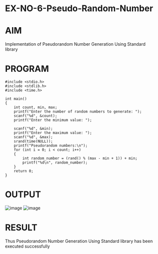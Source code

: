 # EX-NO-6-Pseudo-Random-Number

# AIM

Implementation of Pseudorandom Number Generation Using Standard library

# PROGRAM
```
#include <stdio.h>
#include <stdlib.h>
#include <time.h>

int main() 
{
    int count, min, max;
    printf("Enter the number of random numbers to generate: ");
    scanf("%d", &count);
    printf("Enter the minimum value: ");
    
    scanf("%d", &min);
    printf("Enter the maximum value: ");
    scanf("%d", &max);
    srand(time(NULL));
    printf("Pseudorandom numbers:\n");   
    for (int i = 0; i < count; i++) 
    {
        int random_number = (rand() % (max - min + 1)) + min;
        printf("%d\n", random_number);
    }
    return 0;
}
```




# OUTPUT
![image](https://github.com/user-attachments/assets/276845fe-34f3-4bd5-b8d6-1695493339ef)
![image](https://github.com/user-attachments/assets/e6527e59-3c8a-4282-b577-9c02f6a3d054)

# RESULT
Thus Pseudorandom Number Generation Using Standard library has been executed successfully

